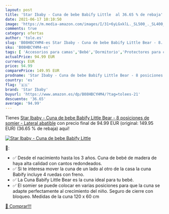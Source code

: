 ```yaml
---
layout: post
title: 'Star Ibaby - Cuna de bebe Babify Little  al 36.65 % de rebaja'
date: 2021-06-17 10:10:50
image: 'https://m.media-amazon.com/images/I/31+6yLGxklL._SL500_._SL400_.jpg'
comments: true
category: ofertas
author: 'tole.es'
slug: 'B08HBCYHM4-es Star Ibaby - Cuna de bebe Babify Little Bear - 8...'
sku: 'B08HBCYHM4-es'
tags: [ 'Accesorios para camas','Bebé','Dormitorio','Protectores para cunas y camas de bebé','Ropa de cama','babify','bebe','star ibaby', ]
actualPrice: 94.99 EUR
currency: EUR
price: 94.99
comparePrice: 149.95 EUR
prodname: 'Star Ibaby - Cuna de bebe Babify Little Bear - 8 posiciones de somier - Lateral abatible'
country: 'es'
flag: '🇪🇸'
brand: 'Star Ibaby'
buyurl: 'https://www.amazon.es/dp/B08HBCYHM4/?tag=tolees-21'
descuento: '36.65'
average: '94.99'
---
```


Tienes [Star Ibaby - Cuna de bebe Babify Little Bear - 8 posiciones de somier - Lateral abatible](https://www.amazon.es/dp/B08HBCYHM4/?tag=tolees-21) con precio final de  94.99 EUR (original: 149.95 EUR) (36.65 %  de rebaja) aqui!

[![Star Ibaby - Cuna de bebe Babify Little ](https://m.media-amazon.com/images/I/31+6yLGxklL._SL500_._SL400_.jpg)](https://www.amazon.es/dp/B08HBCYHM4/?tag=tolees-21)

🔎:

- ✅ Desde el nacimiento hasta los 3 años. Cuna de bebé de madera de haya alta calidad con cantos redondeados.
- ✅ Si te interesa mover la cuna de un lado al otro de la casa la cuna Babify incluye 4 ruedas con freno.
- ✅ La Cuna Babify Little Bear es la cuna ideal para tu bebé.
- ✅ El somier se puede colocar en varias posiciones para que la cuna se adapte perfectamente al crecimiento del niño. Seguro de cierre con bloqueo. Medidas de la cuna 120 x 60 cm

[🛒 Comprar!!!](https://www.amazon.es/dp/B08HBCYHM4/?tag=tolees-21)

